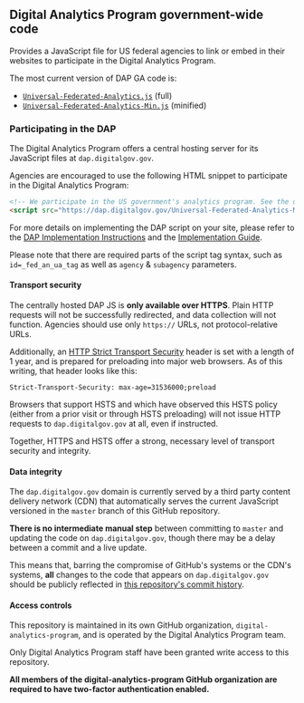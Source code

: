 ## Digital Analytics Program government-wide code

Provides a JavaScript file for US federal agencies to link or embed in their websites to participate in the Digital Analytics Program.

The most current version of DAP GA code is:

* [`Universal-Federated-Analytics.js`](Universal-Federated-Analytics.js) (full)
* [`Universal-Federated-Analytics-Min.js`](Universal-Federated-Analytics-Min.js) (minified)

### Participating in the DAP

The Digital Analytics Program offers a central hosting server for its JavaScript files at `dap.digitalgov.gov`.

Agencies are encouraged to use the following HTML snippet to participate in the Digital Analytics Program:

```html
<!-- We participate in the US government's analytics program. See the data at analytics.usa.gov. -->
<script src="https://dap.digitalgov.gov/Universal-Federated-Analytics-Min.js" id="_fed_an_ua_tag"></script>
```

For more details on implementing the DAP script on your site, please refer to the [DAP Implementation Instructions](http://www.digitalgov.gov/services/dap/analytics-tool-instructions/) and the [Implementation Guide](https://www.digitalgov.gov/files/2015/02/GSA-DAP-UA-Code-Quick-Guide-15-01-30-v1-02_mvf.pdf).

Please note that there are required parts of the script tag syntax, such as `id=_fed_an_ua_tag` as well as `agency` & `subagency` parameters.

#### Transport security

The centrally hosted DAP JS is **only available over HTTPS**. Plain HTTP requests will not be successfully redirected, and data collection will not function. Agencies should use only `https://` URLs, not protocol-relative URLs.

Additionally, an [HTTP Strict Transport Security](https://https.cio.gov/hsts/) header is set with a length of 1 year, and is prepared for preloading into major web browsers. As of this writing, that header looks like this:

```
Strict-Transport-Security: max-age=31536000;preload
```

Browsers that support HSTS and which have observed this HSTS policy (either from a prior visit or through HSTS preloading) will not issue HTTP requests to `dap.digitalgov.gov` at all, even if instructed.

Together, HTTPS and HSTS offer a strong, necessary level of transport security and integrity.

#### Data integrity

The `dap.digitalgov.gov` domain is currently served by a third party content delivery network (CDN) that automatically serves the current JavaScript versioned in the `master` branch of this GitHub repository.

**There is no intermediate manual step** between committing to `master` and updating the code on `dap.digitalgov.gov`, though there may be a delay between a commit and a live update.

This means that, barring the compromise of GitHub's systems or the CDN's systems, **all** changes to the code that appears on `dap.digitalgov.gov` should be publicly reflected in [this repository's commit history](https://github.com/digital-analytics-program/gov-wide-code/commits/master).

#### Access controls

This repository is maintained in its own GitHub organization, `digital-analytics-program`, and is operated by the Digital Analytics Program team.

Only Digital Analytics Program staff have been granted write access to this repository.

**All members of the digital-analytics-program GitHub organization are required to have two-factor authentication enabled.**
